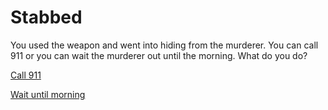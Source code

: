 # Stabbed
You used the weapon and went into hiding  from the murderer. You can call 911 or you can wait the murderer out until the morning. What do you do?

[Call 911](die2.md)

[Wait until morning](survived.md)
